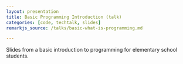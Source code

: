 ```yaml
---
layout: presentation
title: Basic Programming Introduction (talk)
categories: [code, techtalk, slides]
remarkjs_source: /talks/basic-what-is-programming.md

---
```


Slides from a basic introduction to programming for elementary school students.
